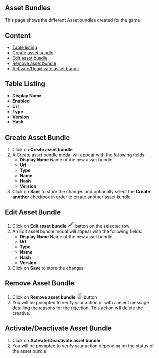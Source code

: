 ## Asset Bundles

This page shows the different Asset bundles created for the game

## Content
- [Table listing](#table-listing)
- [Create asset bundle](#create-campaign)
- [Edit asset bundle](#edit-asset-bundle)
- [Remove asset bundle](#remove-asset-bundle)
- [Activate/Deactivate asset bundle](#activate-deactivate-asset-bundle)

## Table Listing

- **Display Name** 
- **Enabled**
- **Url**
- **Type**
- **Version**
- **Hash**


## Create Asset Bundle
1. Click on **Create asset bundle**
2. A Create asset bundle modal will appear with the following fields:
    - **Display Name** Name of the new asset bundle
    - **Url** 
    - **Type**
    - **Name**
    - **Hash**
    - **Version**
3. Click on **Save** to store the changes and optionally select the **Create another** checkbox in order to create another asset bundle


## Edit Asset Bundle
1. Click on **Edit asset bundle** ![pencil](https://github.com/azerion/gamedock-sdk/raw/master/docs/console/_images/pencil.png) button on the selected row
2. An Edit asset bundle modal will appear with the following fields:
    - **Display Name** Name of the new asset bundle
    - **Url** 
    - **Type**
    - **Name**
    - **Hash**
    - **Version**
3. Click on **Save** to store the changes 

## Remove Asset Bundle
1. Click on **Remove asset bundle** ![trash](https://github.com/azerion/gamedock-sdk/raw/master/docs/console/_images/trash.png) button 
2. You will be prompted to verify your action or with a reject message detailing the reasons for the rejection.
   This action will delete the creative. 


## Activate/Deactivate Asset Bundle

1. Click on **Activate/Deactivate asset bundle**
2. You will be prompted to verify your action depending on the status of the asset bundle